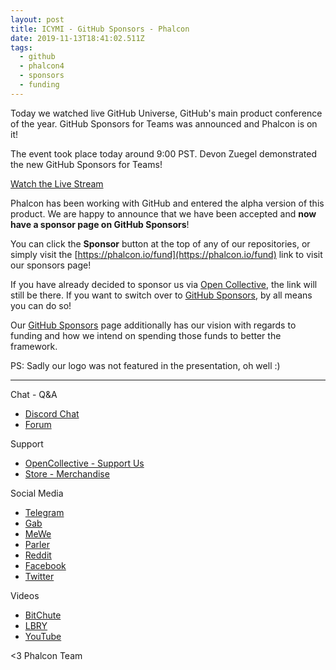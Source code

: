 ```yaml
---
layout: post
title: ICYMI - GitHub Sponsors - Phalcon
date: 2019-11-13T18:41:02.511Z
tags:
  - github
  - phalcon4
  - sponsors
  - funding
---
```

Today we watched live GitHub Universe, GitHub's main product conference of the year. GitHub Sponsors for Teams was announced and Phalcon is on it!
<!--more-->
The event took place today around 9:00 PST. Devon Zuegel demonstrated the new GitHub Sponsors for Teams!

[Watch the Live Stream](https://youtu.be/9EoNqyxtSRM?t=4098)

Phalcon has been working with GitHub and entered the alpha version of this product. We are happy to announce that we have been accepted and **now have a sponsor page on GitHub Sponsors**!

You can click the **Sponsor** button at the top of any of our repositories, or simply visit the [https://phalcon.io/fund](https://phalcon.io/fund) link to visit our sponsors page!

If you have already decided to sponsor us via [Open Collective](https://opencollective.com/phalcon), the link will still be there. If you want to switch over to [GitHub Sponsors](https://phalcon.io/fund), by all means you can do so!

Our [GitHub Sponsors](https://phalcon.io/fund) page additionally has our vision with regards to funding and how we intend on spending those funds to better the framework.

PS: Sadly our logo was not featured in the presentation, oh well :)

<hr>

Chat - Q&A
* [Discord Chat](https://phalcon.io/discord)
* [Forum](https://phalcon.link/forum)

Support
* [OpenCollective - Support Us](https://phalcon.io/fund)
* [Store - Merchandise](https://phalcon.io/store)

Social Media
* [Telegram](https://phalcon.io/telegram)
* [Gab](https://phalcon.io/gab)
* [MeWe](https://phalcon.io/mewe)
* [Parler](https://phalcon.io/parler)
* [Reddit](https://phalcon.io/reddit)
* [Facebook](https://phalcon.io/fb)
* [Twitter](https://phalcon.io/t)

Videos
* [BitChute](https://phalcon.io/bitchute)
* [LBRY](https://phalcon.io/lbry)
* [YouTube](https://phalcon.io/youtube)


<3 Phalcon Team
